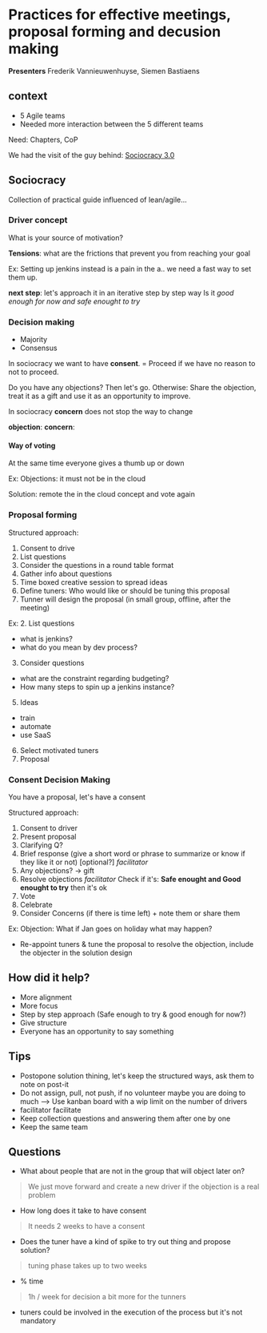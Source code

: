 # Practices for effective meetings, proposal forming and decusion making

**Presenters** Frederik Vannieuwenhuyse, Siemen Bastiaens

## context

* 5 Agile teams
* Needed more interaction between the 5 different teams

Need:  Chapters, CoP

We had the visit of the guy behind: [Sociocracy 3.0](http://sociocracy30.org/)

## Sociocracy

Collection of practical guide influenced of lean/agile...

### Driver concept

What is your source of motivation?

**Tensions**: what are the frictions that prevent you from reaching your goal

Ex: Setting up jenkins instead is a pain in the a.. we need a fast way to set them up.

**next step**: let's approach it in an iterative step by step way
Is it *good enough for now and safe enought to try*

### Decision making

* Majority
* Consensus

In sociocracy we want to have **consent**. = Proceed if we have no reason to not to proceed.

Do you have any objections? Then let's go.
Otherwise: Share the objection, treat it as a gift and use it as an opportunity to improve.

In sociocracy **concern** does not stop the way to change

**objection**:
**concern**:

#### Way of voting

At the same time everyone gives a thumb up or down

Ex: Objections: it must not be in the cloud

Solution: remote the in the cloud concept and vote again

### Proposal forming

Structured approach:
1. Consent to drive
2. List questions
3. Consider the questions in a round table format
4. Gather info about questions
5. Time boxed creative session to spread ideas
6. Define tuners: Who would like or should be tuning this proposal
7. Tunner will design the proposal (in small group, offline, after the meeting)

Ex:
2. List questions
- what is jenkins?
- what do you mean by dev process?
3. Consider questions
- what are the constraint regarding budgeting?
- How many steps to spin up a jenkins instance?
5. Ideas
- train
- automate
- use SaaS
6. Select motivated tuners
7. Proposal

### Consent Decision Making

You have a proposal, let's have a consent

Structured approach:
1. Consent to driver
2. Present proposal
3. Clarifying Q?
4. Brief response (give a short word or phrase to summarize or know if they like it or not) \[optional?\] *facilitator*
5. Any objections? -> gift
6. Resolve objections *facilitator* Check if it's: **Safe enought and Good enought to try** then it's ok
7. Vote
8. Celebrate
9. Consider Concerns (if there is time left) + note them or share them

Ex: Objection: What if Jan goes on holiday what may happen?
- Re-appoint tuners & tune the proposal to resolve the objection, include the objecter in the solution design

## How did it help?

* More alignment
* More focus
* Step by step approach (Safe enough to try & good enough for now?)
* Give structure
* Everyone has an opportunity to say something

## Tips

* Postopone solution thining, let's keep the structured ways, ask them to note on post-it
* Do not assign, pull, not push, if no volunteer maybe you are doing to much --> Use kanban board with a wip limit on the number of drivers
* facilitator facilitate
* Keep collection questions and answering them after one by one
* Keep the same team

## Questions

* What about people that are not in the group that will object later on?
> We just move forward and create a new driver if the objection is a real problem

* How long does it take to have consent
> It needs 2 weeks to have a consent

* Does the tuner have a kind of spike to try out thing and propose solution?
> tuning phase takes up to two weeks
* % time
> 1h / week for decision
> a bit more for the tunners
* tuners could be involved in the execution of the process but it's not mandatory


